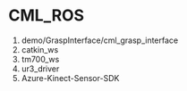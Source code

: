 # CML_ROS

1. demo/GraspInterface/cml_grasp_interface
2. catkin_ws
3. tm700_ws
4. ur3_driver
5. Azure-Kinect-Sensor-SDK
